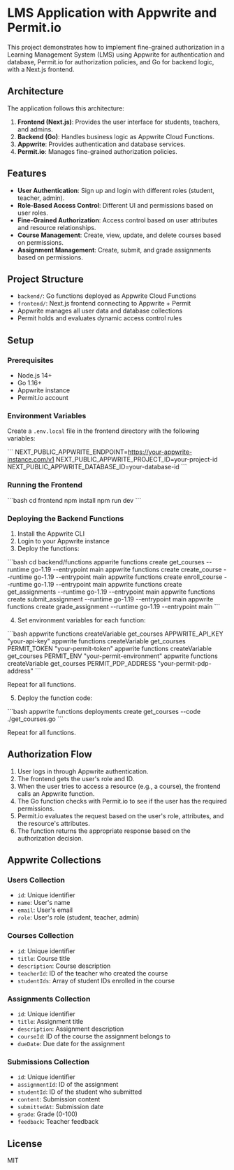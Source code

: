 # LMS Application with Appwrite and Permit.io

This project demonstrates how to implement fine-grained authorization in a Learning Management System (LMS) using Appwrite for authentication and database, Permit.io for authorization policies, and Go for backend logic, with a Next.js frontend.

## Architecture

The application follows this architecture:

1. **Frontend (Next.js)**: Provides the user interface for students, teachers, and admins.
2. **Backend (Go)**: Handles business logic as Appwrite Cloud Functions.
3. **Appwrite**: Provides authentication and database services.
4. **Permit.io**: Manages fine-grained authorization policies.

## Features

- **User Authentication**: Sign up and login with different roles (student, teacher, admin).
- **Role-Based Access Control**: Different UI and permissions based on user roles.
- **Fine-Grained Authorization**: Access control based on user attributes and resource relationships.
- **Course Management**: Create, view, update, and delete courses based on permissions.
- **Assignment Management**: Create, submit, and grade assignments based on permissions.

## Project Structure

- `backend/`: Go functions deployed as Appwrite Cloud Functions
- `frontend/`: Next.js frontend connecting to Appwrite + Permit
- Appwrite manages all user data and database collections
- Permit holds and evaluates dynamic access control rules

## Setup

### Prerequisites

- Node.js 14+
- Go 1.16+
- Appwrite instance
- Permit.io account

### Environment Variables

Create a `.env.local` file in the frontend directory with the following variables:

\`\`\`
NEXT_PUBLIC_APPWRITE_ENDPOINT=https://your-appwrite-instance.com/v1
NEXT_PUBLIC_APPWRITE_PROJECT_ID=your-project-id
NEXT_PUBLIC_APPWRITE_DATABASE_ID=your-database-id
\`\`\`

### Running the Frontend

\`\`\`bash
cd frontend
npm install
npm run dev
\`\`\`

### Deploying the Backend Functions

1. Install the Appwrite CLI
2. Login to your Appwrite instance
3. Deploy the functions:

\`\`\`bash
cd backend/functions
appwrite functions create get_courses --runtime go-1.19 --entrypoint main
appwrite functions create create_course --runtime go-1.19 --entrypoint main
appwrite functions create enroll_course --runtime go-1.19 --entrypoint main
appwrite functions create get_assignments --runtime go-1.19 --entrypoint main
appwrite functions create submit_assignment --runtime go-1.19 --entrypoint main
appwrite functions create grade_assignment --runtime go-1.19 --entrypoint main
\`\`\`

4. Set environment variables for each function:

\`\`\`bash
appwrite functions createVariable get_courses APPWRITE_API_KEY "your-api-key"
appwrite functions createVariable get_courses PERMIT_TOKEN "your-permit-token"
appwrite functions createVariable get_courses PERMIT_ENV "your-permit-environment"
appwrite functions createVariable get_courses PERMIT_PDP_ADDRESS "your-permit-pdp-address"
\`\`\`

Repeat for all functions.

5. Deploy the function code:

\`\`\`bash
appwrite functions deployments create get_courses --code ./get_courses.go
\`\`\`

Repeat for all functions.

## Authorization Flow

1. User logs in through Appwrite authentication.
2. The frontend gets the user's role and ID.
3. When the user tries to access a resource (e.g., a course), the frontend calls an Appwrite function.
4. The Go function checks with Permit.io to see if the user has the required permissions.
5. Permit.io evaluates the request based on the user's role, attributes, and the resource's attributes.
6. The function returns the appropriate response based on the authorization decision.

## Appwrite Collections

### Users Collection

- `id`: Unique identifier
- `name`: User's name
- `email`: User's email
- `role`: User's role (student, teacher, admin)

### Courses Collection

- `id`: Unique identifier
- `title`: Course title
- `description`: Course description
- `teacherId`: ID of the teacher who created the course
- `studentIds`: Array of student IDs enrolled in the course

### Assignments Collection

- `id`: Unique identifier
- `title`: Assignment title
- `description`: Assignment description
- `courseId`: ID of the course the assignment belongs to
- `dueDate`: Due date for the assignment

### Submissions Collection

- `id`: Unique identifier
- `assignmentId`: ID of the assignment
- `studentId`: ID of the student who submitted
- `content`: Submission content
- `submittedAt`: Submission date
- `grade`: Grade (0-100)
- `feedback`: Teacher feedback

## License

MIT
